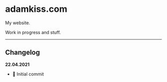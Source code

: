 # adamkiss.com

My website.

Work in progress and stuff.

---

## Changelog

**22.04.2021**
- 🚀 Initial commit
